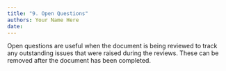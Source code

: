 ```yaml
---
title: "9. Open Questions"
authors: Your Name Here
date: 
---
```


Open questions are useful when the document is being reviewed to track any outstanding issues that were raised during the reviews.  These can be removed after the document has been completed.